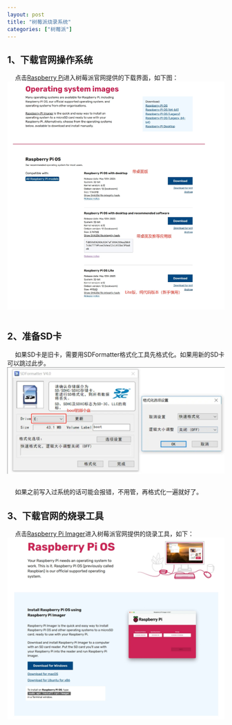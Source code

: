 ```yaml
---
layout: post
title: "树莓派烧录系统"
categories: ["树莓派"]
---
```


## 1、下载官网操作系统

&emsp; 点击[Raspberry Pi](https://www.raspberrypi.com/software/operating-systems/)进入树莓派官网提供的下载界面，如下图：
<br> <img src='/images/树莓派调试/1、树莓派烧录系统/1、树莓派官网OS界面.png' width="1000" style="display: block; margin: 0 auto;"> <br>

## 2、准备SD卡

&emsp; 如果SD卡是旧卡，需要用SDFormatter格式化工具先格式化。如果用新的SD卡可以跳过此步。
<br> <img src='/images/树莓派调试/1、树莓派烧录系统/2、准备SD卡.png' width="1000" style="display: block; margin: 0 auto;"> <br>

&emsp; 如果之前写入过系统的话可能会报错，不用管，再格式化一遍就好了。

## 3、下载官网的烧录工具
&emsp; 点击[Raspberry Pi Imager](https://www.raspberrypi.com/software/)进入树莓派官网提供的烧录工具，如下：
<br> <img src='/images/树莓派调试/1、树莓派烧录系统/3、烧录工具.png' width="1000" style="display: block; margin: 0 auto;"> <br>

